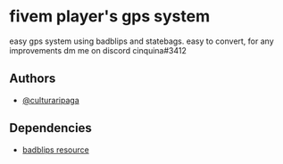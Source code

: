 # fivem player's gps system

easy gps system using badblips and statebags. easy to convert, for any improvements dm me on discord cinquina#3412


## Authors

- [@culturaripaga](https://www.github.com/cinquina)


## Dependencies

 - [badblips resource](https://github.com/rizzdev/badblips)
